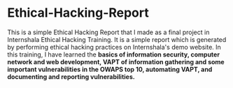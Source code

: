 # Ethical-Hacking-Report
This is a simple Ethical Hacking Report that I made as a final project in Internshala Ethical Hacking Training. 
It is a simple report which is generated by performing ethical hacking practices on Internshala's demo website.
In this training, I have learned the __basics of information security, computer network and web development,
VAPT of information gathering and some important vulnerabilities in the OWAPS top 10, automating VAPT, 
and documenting and reporting vulnerabilities.__


